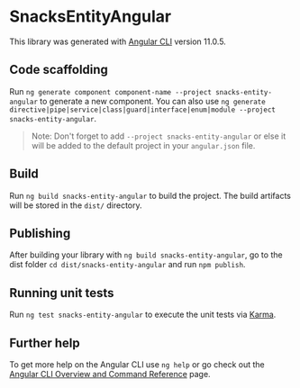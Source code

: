 # SnacksEntityAngular

This library was generated with [Angular CLI](https://github.com/angular/angular-cli) version 11.0.5.

## Code scaffolding

Run `ng generate component component-name --project snacks-entity-angular` to generate a new component. You can also use `ng generate directive|pipe|service|class|guard|interface|enum|module --project snacks-entity-angular`.
> Note: Don't forget to add `--project snacks-entity-angular` or else it will be added to the default project in your `angular.json` file. 

## Build

Run `ng build snacks-entity-angular` to build the project. The build artifacts will be stored in the `dist/` directory.

## Publishing

After building your library with `ng build snacks-entity-angular`, go to the dist folder `cd dist/snacks-entity-angular` and run `npm publish`.

## Running unit tests

Run `ng test snacks-entity-angular` to execute the unit tests via [Karma](https://karma-runner.github.io).

## Further help

To get more help on the Angular CLI use `ng help` or go check out the [Angular CLI Overview and Command Reference](https://angular.io/cli) page.
